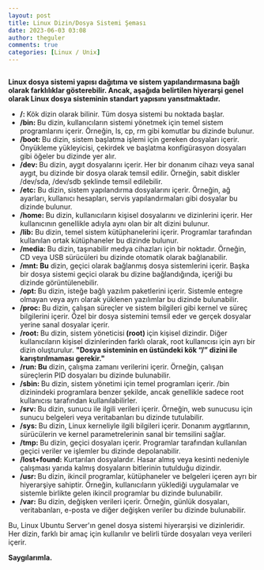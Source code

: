 ```yaml
---
layout: post
title: Linux Dizin/Dosya Sistemi Şeması
date: 2023-06-03 03:08
author: theguler
comments: true
categories: [Linux / Unix]
---
```

<!-- wp:image {"lightbox":{"enabled":true},"id":7323,"sizeSlug":"large","linkDestination":"none"} -->
<figure class="wp-block-image size-large"><img src="https://farukguler.com/assets/post_images/fs.png?w=1024" alt="" class="wp-image-7323" /></figure>
<!-- /wp:image -->

<!-- wp:paragraph -->
<p><strong>Linux dosya sistemi yapısı dağıtıma ve sistem yapılandırmasına bağlı olarak farklılıklar gösterebilir. Ancak, aşağıda belirtilen hiyerarşi genel olarak Linux dosya sisteminin standart yapısını yansıtmaktadır.</strong></p>
<!-- /wp:paragraph -->

<!-- wp:list -->
<ul><!-- wp:list-item -->
<li><strong>/: </strong>Kök dizin olarak bilinir. Tüm dosya sistemi bu noktada başlar.</li>
<!-- /wp:list-item -->

<!-- wp:list-item -->
<li><strong>/bin: </strong>Bu dizin, kullanıcıların sistemi yönetmek için temel sistem programlarını içerir. Örneğin, ls, cp, rm gibi komutlar bu dizinde bulunur.</li>
<!-- /wp:list-item -->

<!-- wp:list-item -->
<li><strong>/boot: </strong>Bu dizin, sistem başlatma işlemi için gereken dosyaları içerir. Önyükleme yükleyicisi, çekirdek ve başlatma konfigürasyon dosyaları gibi öğeler bu dizinde yer alır.</li>
<!-- /wp:list-item -->

<!-- wp:list-item -->
<li><strong>/dev: </strong>Bu dizin, aygıt dosyalarını içerir. Her bir donanım cihazı veya sanal aygıt, bu dizinde bir dosya olarak temsil edilir. Örneğin, sabit diskler /dev/sda, /dev/sdb şeklinde temsil edilebilir.</li>
<!-- /wp:list-item -->

<!-- wp:list-item -->
<li><strong>/etc:</strong> Bu dizin, sistem yapılandırma dosyalarını içerir. Örneğin, ağ ayarları, kullanıcı hesapları, servis yapılandırmaları gibi dosyalar bu dizinde bulunur.</li>
<!-- /wp:list-item -->

<!-- wp:list-item -->
<li><strong>/home: </strong>Bu dizin, kullanıcıların kişisel dosyalarını ve dizinlerini içerir. Her kullanıcının genellikle adıyla aynı olan bir alt dizini bulunur.</li>
<!-- /wp:list-item -->

<!-- wp:list-item -->
<li><strong>/lib:</strong> Bu dizin, temel sistem kütüphanelerini içerir. Programlar tarafından kullanılan ortak kütüphaneler bu dizinde bulunur.</li>
<!-- /wp:list-item -->

<!-- wp:list-item -->
<li><strong>/media: </strong>Bu dizin, taşınabilir medya cihazları için bir noktadır. Örneğin, CD veya USB sürücüleri bu dizinde otomatik olarak bağlanabilir.</li>
<!-- /wp:list-item -->

<!-- wp:list-item -->
<li><strong>/mnt: Bu</strong> dizin, geçici olarak bağlanmış dosya sistemlerini içerir. Başka bir dosya sistemi geçici olarak bu dizine bağlandığında, içeriği bu dizinde görüntülenebilir.</li>
<!-- /wp:list-item -->

<!-- wp:list-item -->
<li><strong>/opt: </strong>Bu dizin, isteğe bağlı yazılım paketlerini içerir. Sistemle entegre olmayan veya ayrı olarak yüklenen yazılımlar bu dizinde bulunabilir.</li>
<!-- /wp:list-item -->

<!-- wp:list-item -->
<li><strong>/proc: </strong>Bu dizin, çalışan süreçler ve sistem bilgileri gibi kernel ve süreç bilgilerini içerir. Özel bir dosya sistemini temsil eder ve gerçek dosyalar yerine sanal dosyalar içerir.</li>
<!-- /wp:list-item -->

<!-- wp:list-item -->
<li><strong>/root: </strong>Bu dizin, sistem yöneticisi<strong> (root) </strong>için kişisel dizindir. Diğer kullanıcıların kişisel dizinlerinden farklı olarak, root kullanıcısı için ayrı bir dizin oluşturulur. <strong>"Dosya sisteminin en üstündeki kök “/” dizini ile karıştırılmaması gerekir."</strong></li>
<!-- /wp:list-item -->

<!-- wp:list-item -->
<li><strong>/run: Bu</strong> dizin, çalışma zamanı verilerini içerir. Örneğin, çalışan süreçlerin PID dosyaları bu dizinde bulunabilir.</li>
<!-- /wp:list-item -->

<!-- wp:list-item -->
<li><strong>/sbin: </strong>Bu dizin, sistem yönetimi için temel programları içerir. /bin dizinindeki programlara benzer şekilde, ancak genellikle sadece root kullanıcısı tarafından kullanılabilirler.</li>
<!-- /wp:list-item -->

<!-- wp:list-item -->
<li><strong>/srv: </strong>Bu dizin, sunucu ile ilgili verileri içerir. Örneğin, web sunucusu için sunucu belgeleri veya veritabanları bu dizinde tutulabilir.</li>
<!-- /wp:list-item -->

<!-- wp:list-item -->
<li><strong>/sys: </strong>Bu dizin, Linux kerneliyle ilgili bilgileri içerir. Donanım aygıtlarının, sürücülerin ve kernel parametrelerinin sanal bir temsilini sağlar.</li>
<!-- /wp:list-item -->

<!-- wp:list-item -->
<li><strong>/tmp: </strong>Bu dizin, geçici dosyaları içerir. Programlar tarafından kullanılan geçici veriler ve işlemler bu dizinde depolanabilir.</li>
<!-- /wp:list-item -->

<!-- wp:list-item -->
<li><strong>/lost+found:</strong> Kurtarılan dosyalardır. Hasar almış veya kesinti nedeniyle çalışması yarıda kalmış dosyaların bitlerinin tutulduğu dizindir.</li>
<!-- /wp:list-item -->

<!-- wp:list-item -->
<li><strong>/usr: </strong>Bu dizin, ikincil programlar, kütüphaneler ve belgeleri içeren ayrı bir hiyerarşiye sahiptir. Örneğin, kullanıcıların yüklediği uygulamalar ve sistemle birlikte gelen ikincil programlar bu dizinde bulunabilir.</li>
<!-- /wp:list-item -->

<!-- wp:list-item -->
<li><strong>/var:</strong> Bu dizin, değişken verileri içerir. Örneğin, günlük dosyaları, veritabanları, e-posta ve diğer değişken veriler bu dizinde bulunabilir.</li>
<!-- /wp:list-item --></ul>
<!-- /wp:list -->

<!-- wp:paragraph -->
<p>Bu, Linux Ubuntu Server'ın genel dosya sistemi hiyerarşisi ve dizinleridir. Her dizin, farklı bir amaç için kullanılır ve belirli türde dosyaları veya verileri içerir.</p>
<!-- /wp:paragraph -->

<!-- wp:paragraph -->
<p><strong>Saygılarımla.</strong></p>
<!-- /wp:paragraph -->
